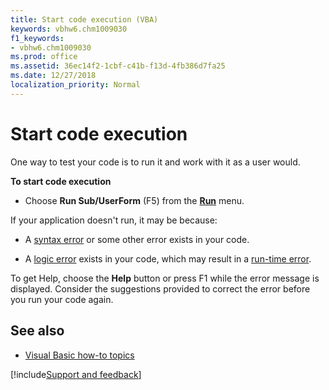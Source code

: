 ```yaml
---
title: Start code execution (VBA)
keywords: vbhw6.chm1009030
f1_keywords:
- vbhw6.chm1009030
ms.prod: office
ms.assetid: 36ec14f2-1cbf-c41b-f13d-4fb386d7fa25
ms.date: 12/27/2018
localization_priority: Normal
---
```



# Start code execution

One way to test your code is to run it and work with it as a user would.

**To start code execution**

- Choose **Run Sub/UserForm** (F5) from the **[Run](../reference/user-interface-help/run-menu.md)** menu.
    

If your application doesn't run, it may be because:

- A [syntax error](../Glossary/vbe-glossary.md#syntax-error) or some other error exists in your code.
    
- A [logic error](../Glossary/vbe-glossary.md#logic-error) exists in your code, which may result in a [run-time error](../Glossary/vbe-glossary.md#run-time-error).
    
To get Help, choose the **Help** button or press F1 while the error message is displayed. Consider the suggestions provided to correct the error before you run your code again.

## See also

- [Visual Basic how-to topics](../reference/user-interface-help/visual-basic-how-to-topics.md)

[!include[Support and feedback](~/includes/feedback-boilerplate.md)]